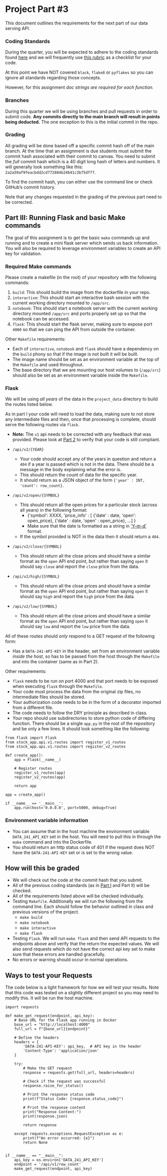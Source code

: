 # Project Part #3

This document outlines the requirements for the next part of our data serving API.

### Coding Standards

During the quarter, you will be expected to adhere to the coding standards found [here](https://github.com/dsi-clinic/the-clinic/blob/main/coding-standards/coding-standards.md) and we will frequently use [this rubric](https://github.com/dsi-clinic/the-clinic/blob/main/rubrics/final-technical-cleanup.md) as a checklist for your code.

At this point we have NOT covered `black`, `flake8` or `pyflakes` so you can ignore all standards regarding those concepts. 

However, for this assignment _doc strings are required for each function._

### Branches

During this quarter we will be using branches and pull requests in order to submit code. **Any commits directly to the main branch will result in points being deducted.** The one exception to this is the initial commit in the repo.

### Grading

All grading will be done based off a specific commit hash off of the main branch. At the time that an assignment is due students must submit the commit hash associated with their commit to canvas. You need to submit the _full_ commit hash which is a 40 digit long hash of letters and numbers. It will generally look something like this: `2a2a59af9feacbdd2cd772884b24641c3b75dff7`.

To find the commit hash, you can either use the command line or check GitHub’s commit history.

Note that any changes requested in the grading of the previous part need to be corrected.

## Part III: Running Flask and basic Make commands

The goal of this assignment is to get the basic `make` commands up and running and to create a mini flask server which sends us back information. You will also be required to leverage environment variables to create an API key for validation.

### Required Make commands

Please create a makefile (in the root) of your repository with the following commands:

1. `build`: This should build the image from the dockerfile in your repo.
2. `interactive`: This should start an interactive bash session with the current working directory mounted to `/app/src`.
3. `notebook`: This should start a notebook server with the current working directory mounted `/app/src` and ports properly set up so that the notebook can be accessed.
4. `flask`: This should start the flask server, making sure to expose port `4000` so that we can ping the API from outside the container.


Other `Makefile` requirements:
- Each of `interactive`, `notebook` and `flask` should have a dependency on the `build` phony so that if the image is not built it will be built.
- The image name should be set as an environment variable at the top of the `Makefile` and used throughout. 
- The base directory that we are mounting our host volumes to (`/app/src`) should also be set as an environment variable inside the `Makefile`.

### Flask 

We will be using _all years_ of the data in the `project_data` directory to build the routes listed below.

As in part I your code will need to load the data, making sure to not store any intermediate files and then, once that processing is complete, should serve the following routes via `flask`.

- **Note:** The `v1` api needs to be corrected with any feedback that was provided. Please look at [Part 2](part_2.md) to verify that your code is still compliant.

- `/api/v2/{YEAR}`
  - Your code should accept any of the years in question and return a `404` if a year is passed which is not in the data. There should be a message in the body explaining what the error is.
  - This should return the count of data for the specific year.
  - It should return as a JSON object of the form `{'year' : INT, 'count': row_count}`.
- `/api/v2/open/{SYMBOL}`
  - This should return all the open prices for a particular stock (across all years) in the following format:
    - {'symbol': XXXX, 'price_info' : [ {'date' : date, 'open': open_price}, {'date' : date, 'open' : open_price}, ...] }
    - Make sure that the date is formatted as a string in ['Y-m-d'](https://strftime.org/) format.
  - If the symbol provided is NOT in the data then it should return a `404`.
- `/api/v2/close/{SYMBOL}` 
  - This should return all the close prices and should have a similar format as the `open` API end point, but rather than saying `open` it should say `close` and report the `close` price from the data.
- `/api/v2/high/{SYMBOL}` 
  - This should return all the close prices and should have a similar format as the `open` API end point, but rather than saying `open` it should say `high` and report the `high` price from the data.
- `/api/v2/low/{SYMBOL}` 
  - This should return all the close prices and should have a similar format as the `open` API end point, but rather than saying `open` it should say `low` and report the `low` price from the data.

All of these routes should _only_ respond to a GET request of the following form:
- Has a `DATA-241-API-KEY` in the header, set from an environment variable _inside the host_, so has to be passed from the host through the `Makefile` and into the container (same as in Part 2).

Other requirements:
- `flask` needs to be run on port 4000 and that port needs to be exposed when executing `flask` through the `Makefile`.
- Your code must process the data from the original zip files, no intermediate files should be stored.
- Your authorization code needs to be in the form of a decorator imported from a different file. 
- The code needs to follow the DRY principle as described in class.
- Your repo should use subdirectories to store python code of differing function. There should be a single `app.py` in the root of the repository and be only a few lines. It should look something like the following:

```
from flask import Flask
from stock_app.api.v1.routes import register_v1_routes
from stock_app.api.v1.routes import register_v2_routes

def create_app():
    app = Flask(__name__)

    # Register routes
    register_v1_routes(app)
    register_v2_routes(app)
    
    return app

app = create_app()

if __name__ == '__main__':
    app.run(host='0.0.0.0', port=5000, debug=True)

```

### Environment variable information

- You can assume that in the host machine the environment variable `DATA_241_API_KEY` set in the host. You will need to pull this in through the `make` command and into the Dockerfile. 
- You should return an http status code of 401 if the request does NOT have the `DATA-241-API-KEY` set or is set to the wrong value.

## How will this be graded

- We will check out the code at the commit hash that you submit.
- All of the previous coding standards (as in [Part I](part_1_rubric.md) and Part II) will be checked. 
- All of the requirements listed above will be checked individually.
- Testing `Makefile`. Additionally we will run the following from the command line. Each should follow the behavior outlined in class and previous versions of the project.
  - `make build` 
  - `make notebook`
  - `make interactive`
  - `make flask`
- Testing `Flask`. We will run `make flask` and then send API requests to the endpoints above and verify that the return the expected values. We will also send requests which do not have the correct api key set to make sure that these errors are handled gracefully.
- No errors or warning should occur in normal operations.

## Ways to test your Requests

The code below is a light framework for how we will test your results. Note that this code was tested on a slightly different project so you may need to modify this. It will be run the host machine.

```
import requests

def make_get_request(endpoint, api_key):
    # Base URL for the Flask app running in Docker
    base_url = "http://localhost:4000"  
    full_url = f"{base_url}{endpoint}"

    # Define the headers
    headers = {
        'DATA-241-API-KEY': api_key,  # API key in the header
        'Content-Type': 'application/json'
    }

    try:
        # Make the GET request
        response = requests.get(full_url, headers=headers)
        
        # Check if the request was successful
        response.raise_for_status()
        
        # Print the response status code
        print(f"Status Code: {response.status_code}")
        
        # Print the response content
        print("Response Content:")
        print(response.json)
        
        return response

    except requests.exceptions.RequestException as e:
        print(f"An error occurred: {e}")
        return None


if __name__ == "__main__":
    api_key = os.environ['DATA_241_API_KEY']
    endpoint = '/api/v1/row_count'
    make_get_request(endpoint, api_key)

```